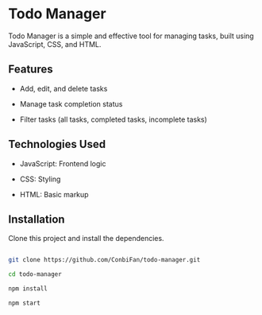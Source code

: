 # Todo Manager



Todo Manager is a simple and effective tool for managing tasks, built using JavaScript, CSS, and HTML.



## Features



- Add, edit, and delete tasks

- Manage task completion status

- Filter tasks (all tasks, completed tasks, incomplete tasks)



## Technologies Used



- JavaScript: Frontend logic

- CSS: Styling

- HTML: Basic markup



## Installation



Clone this project and install the dependencies.



```bash

git clone https://github.com/ConbiFan/todo-manager.git

cd todo-manager

npm install

npm start
